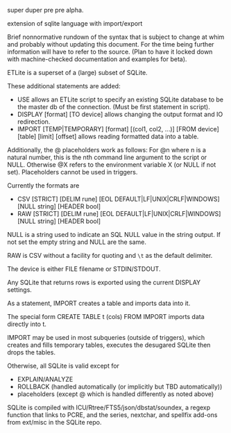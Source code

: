 super duper pre pre alpha.

extension of sqlite language with import/export

Brief nonnormative rundown of the syntax that is subject to change at whim and probably without updating this document. For the time being further information will have to refer to the source. (Plan to have it locked down with machine-checked documentation and examples for beta).

ETLite is a superset of a (large) subset of SQLite.

These additional statements are added:
- USE allows an ETLite script to specify an existing SQLite database to be the master db of the connection. (Must be first statement in script).
- DISPLAY [format] [TO device] allows changing the output format and IO redirection.
- IMPORT [TEMP|TEMPORARY] [format] [(col1, col2, ...)] [FROM device] [table] [limit] [offset] allows reading formatted data into a table.

Additionally, the @ placeholders work as follows: For @n where n is a natural number, this is the nth command line argument to the script or NULL. Otherwise @X refers to the environment variable X (or NULL if not set). Placeholders cannot be used in triggers.

Currently the formats are
- CSV [STRICT] [DELIM rune] [EOL DEFAULT|LF|UNIX|CRLF|WINDOWS] [NULL string] [HEADER bool]
- RAW [STRICT] [DELIM rune] [EOL DEFAULT|LF|UNIX|CRLF|WINDOWS] [NULL string] [HEADER bool]

NULL is a string used to indicate an SQL NULL value in the string output. If not set the empty string and NULL are the same.

RAW is CSV without a facility for quoting and `\t` as the default delimiter.

The device is either FILE filename or STDIN/STDOUT.

Any SQLite that returns rows is exported using the current DISPLAY settings.

As a statement, IMPORT creates a table and imports data into it.

The special form CREATE TABLE t (cols) FROM IMPORT imports data directly into t.

IMPORT may be used in most subqueries (outside of triggers), which creates and fills temporary tables, executes the desugared SQLite then drops the tables.

Otherwise, all SQLite is valid except for
- EXPLAIN/ANALYZE
- ROLLBACK (handled automatically (or implicitly but TBD automatically))
- placeholders (except @ which is handled differently as noted above)

SQLite is compiled with ICU/Rtree/FTS5/json/dbstat/soundex, a regexp function that links to PCRE, and the series, nextchar, and spellfix add-ons from ext/misc in the SQLite repo.

